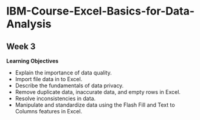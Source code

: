# IBM-Course-Excel-Basics-for-Data-Analysis

## Week 3

**Learning Objectives**

- Explain the importance of data quality.
- Import file data in to Excel.
- Describe the fundamentals of data privacy.
- Remove duplicate data, inaccurate data, and empty rows in Excel.
- Resolve inconsistencies in data.
- Manipulate and standardize data using the Flash Fill and Text to Columns features in Excel.
